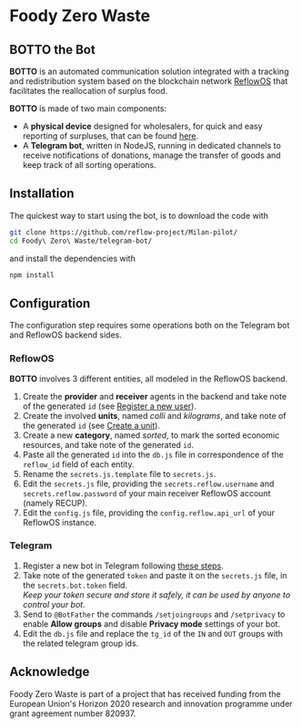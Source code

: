 # Foody Zero Waste
## BOTTO the Bot

**BOTTO** is an automated communication solution integrated with a tracking and redistribution system based on the blockchain network [ReflowOS](https://github.com/dyne/reflow-os) that facilitates the reallocation of surplus food.

**BOTTO** is made of two main components:
- A **physical device** designed for wholesalers, for quick and easy reporting of surpluses, that can be found [here](https://github.com/reflow-project/Milan-pilot/tree/main/Foody%20Zero%20Waste/physical-device).
- A **Telegram bot**, written in NodeJS, running in dedicated channels to receive notifications of donations, manage the transfer of goods and keep track of all sorting operations.

## Installation

The quickest way to start using the bot, is to download the code with

```bash
git clone https://github.com/reflow-project/Milan-pilot/
cd Foody\ Zero\ Waste/telegram-bot/
```

and install the dependencies with

```bash
npm install
```

## Configuration

The configuration step requires some operations both on the Telegram bot and ReflowOS backend sides.

### ReflowOS

**BOTTO** involves 3 different entities, all modeled in the ReflowOS backend. 
1. Create the **provider** and **receiver** agents in the backend and take note of the generated `id` (see [Register a new user](https://reflowos.dyne.org/docs/api_tour#register-a-new-user)).
2. Create the involved **units**, named *colli* and *kilograms*, and take note of the generated `id` (see [Create a unit](https://reflowos.dyne.org/docs/api_tour#create-a-unit)).
3. Create a new **category**, named *sorted*, to mark the sorted economic resources, and take note of the generated `id`.
4. Paste all the generated `id` into the `db.js` file in correspondence of the `reflow_id` field of each entity.
5. Rename the `secrets.js.template` file to `secrets.js`.
6. Edit the `secrets.js` file, providing the `secrets.reflow.username` and `secrets.reflow.password` of your main receiver ReflowOS account (namely RECUP).
7. Edit the `config.js` file, providing the `config.reflow.api_url` of your ReflowOS instance.

### Telegram

1. Register a new bot in Telegram following [these steps](https://core.telegram.org/bots#3-how-do-i-create-a-bot).
2. Take note of the generated `token` and paste it on the `secrets.js` file, in the `secrets.bot.token` field.  
*Keep your token secure and store it safely, it can be used by anyone to control your bot.*
3. Send to `@BotFather` the commands `/setjoingroups` and `/setprivacy` to enable **Allow groups** and disable **Privacy mode** settings of your bot.
4. Edit the `db.js` file and replace the `tg_id` of the `IN` and `OUT` groups with the related telegram group ids.

## Acknowledge
Foody Zero Waste is part of a project that has received funding from the European Union's Horizon 2020 research and innovation programme under grant agreement number 820937.
